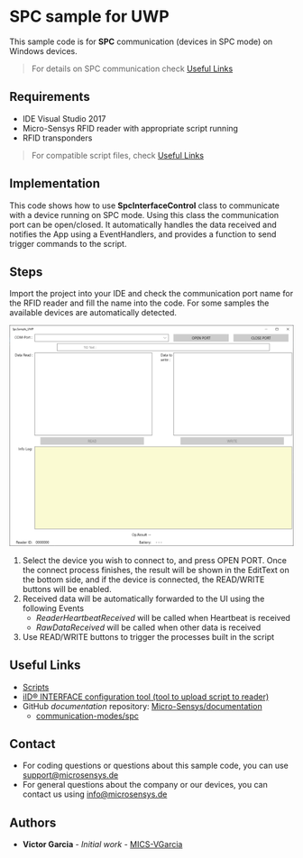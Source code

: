 # SPC sample for UWP
This sample code is for **SPC** communication (devices in SPC mode) on Windows devices.

> For details on SPC communication check [Useful Links](#Useful-Links) 

## Requirements
* IDE Visual Studio 2017
* Micro-Sensys RFID reader with appropriate script running
* RFID transponders

> For compatible script files, check [Useful Links](#Useful-Links)

## Implementation
This code shows how to use **SpcInterfaceControl** class to communicate with a device running on SPC mode. 
Using this class the communication port can be open/closed. It automatically handles the data received and notifies the App using a EventHandlers, and provides a function to send trigger commands to the script.

## Steps
Import the project into your IDE and check the communication port name for the RFID reader and fill the name into the code.
For some samples the available devices are automatically detected. 

![Screenshot](screenshot/SpcSample_Uwp.png)

 1. Select the device you wish to connect to, and press OPEN PORT. Once the connect process finishes, the result will be shown in the EditText on the bottom side, and if the device is connected, the READ/WRITE buttons will be enabled.
 2. Received data will be automatically forwarded to the UI using the following Events
    * *ReaderHeartbeatReceived* will be called when Heartbeat is received
	* *RawDataReceived* will be called when other data is received
 3. Use READ/WRITE buttons to trigger the processes built in the script

## Useful Links

* [Scripts](https://www.microsensys.de/downloads/DevSamples/Sample%20Codes/SPC/Additionals/Sample%20scripts/)
* [iID® INTERFACE configuration tool (tool to upload script to reader)](https://www.microsensys.de/downloads/SW_Install/iID%c2%aeinterface%20config%20tool/Setup%20iID%20interface%20config%20tool.exe)
* GitHub *documentation* repository: [Micro-Sensys/documentation](https://github.com/Micro-Sensys/documentation)
	* [communication-modes/spc](https://github.com/Micro-Sensys/documentation/tree/master/communication-modes/spc)

## Contact

* For coding questions or questions about this sample code, you can use [support@microsensys.de](mailto:support@microsensys.de)
* For general questions about the company or our devices, you can contact us using [info@microsensys.de](mailto:info@microsensys.de)

## Authors

* **Victor Garcia** - *Initial work* - [MICS-VGarcia](https://github.com/MICS-VGarcia/)
